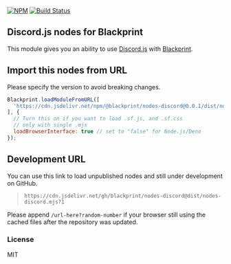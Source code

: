 [![NPM](https://img.shields.io/npm/v/@blackprint/nodes-discord.svg)](https://www.npmjs.com/package/@blackprint/nodes-discord)
[![Build Status](https://github.com/blackprint/template-js/actions/workflows/build.yml/badge.svg?branch=main)](https://github.com/blackprint/template-js/actions/workflows/build.yml)

## Discord.js nodes for Blackprint
This module gives you an ability to use [Discord.js](https://discord.js.org/) with [Blackprint](https://github.com/Blackprint/Blackprint).

## Import this nodes from URL
Please specify the version to avoid breaking changes.

```js
Blackprint.loadModuleFromURL([
  'https://cdn.jsdelivr.net/npm/@blackprint/nodes-discord@0.0.1/dist/nodes-discord.mjs'
], {
  // Turn this on if you want to load .sf.js, and .sf.css
  // only with single .mjs
  loadBrowserInterface: true // set to "false" for Node.js/Deno
});
```

## Development URL
You can use this link to load unpublished nodes and still under development on GitHub.
> `https://cdn.jsdelivr.net/gh/blackprint/nodes-discord@dist/nodes-discord.mjs?1`

Please append `/url-here?random-number` if your browser still using the cached files after the repository was updated.

### License
MIT